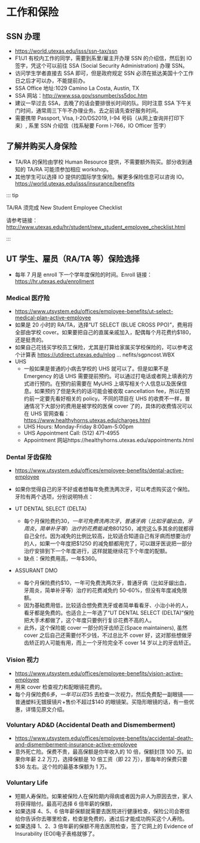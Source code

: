 # 工作和保险

## SSN 办理

- https://world.utexas.edu/isss/ssn-tax/ssn
- F1/J1 有校内工作的同学，需要到系里/雇主开办理 SSN 的介绍信，然后到 IO 签字，凭这个可以前往 SSA (Social Security Administration) 办理 SSN。
- 访问学生学者直接去 SSA 即可，但是政府规定 SSN 必须在抵达美国十个工作日之后才可以办，不能提前办。
- SSA Office 地址:1029 Camino La Costa, Austin, TX
- SSA 网站：http://www.ssa.gov/ssnumber/ss5doc.htm
- 建议一早过去 SSA，去晚了的话会要排很长时间的队。同时注意 SSA 下午关门时间，通常周三下午不办理业务。去之前请先查好服务时间。
- 需要携带 Passport, Visa, I-20/DS2019, I-94 号码（从网上查询并打印下来）, 系里 SSN 介绍信（找系秘要 Form I-766，IO Officer 签字）

## 了解并购买人身保险

- TA/RA 的保险由学校 Human Resource 提供，不需要额外购买。部分收到通知的 TA/RA 可能须参加相应 workshop。
- 其他学生可以选择 IO 提供的国际学生保险。解更多保险信息可以咨询 IO。https://world.utexas.edu/isss/insurance/benefits

::: tip

TA/RA 须完成 New Student Employee Checklist

请参考链接：http://www.utexas.edu/hr/student/new_student_employee_checklist.html

:::

## UT 学生、雇员（RA/TA 等）保险选择

- 每年 7 月是 enroll 下一个学年度保险的时间。Enroll 链接：https://hr.utexas.edu/enrollment

### Medical 医疗险

- https://www.utsystem.edu/offices/employee-benefits/ut-select-medical-plan-active-employee
- 如果是 20 小时的 RA/TA，选择“UT SELECT (BLUE CROSS PPO)”，费用将全部由学校 cover。如果要把自己的直属亲戚加入，配偶每个月花费约$180，还是挺贵的。
- 如果自己花钱买学校员工保险，尤其是打算给家属买学校保险的，可以参考这个计算表
  https://utdirect.utexas.edu/nlog ... nefits/sgpncost.WBX
- UHS
  - 一般如果是普通的小病去学校的 UHS 就可以了。但是如果不是 Emergency 的话 UHS 需要提前预约。可以通过打电话或者网上填表的方式进行预约。在预约前需要在 MyUHS 上填写相关个人信息以及医保信息。如果预约了但是失约的话可能会被收取 cancellation fee，所以在预约前一定要先看好相关的 policy。不同的项目在 UHS 的收费不一样，普通情况下大部分的费用是被学校的医保 cover 了的，具体的收费情况可以在 UHS 官网查看：https://www.healthyhorns.utexas.edu/charges.html
  - UHS Hours: Monday-Friday 8:00am-5:00pm
  - UHS Appointment Call: (512) 471-4955
  - Appointment 网站https://healthyhorns.utexas.edu/appointments.html

### Dental 牙齿保险

- https://www.utsystem.edu/offices/employee-benefits/dental-active-employee
- 如果你觉得自己的牙不好或者想每年免费洗两次牙，可以考虑购买这个保险。牙险有两个选项，分别说明特点：

- UT DENTAL SELECT (DELTA)
  - 每个月保险费约$30，一年可免费洗两次牙，普通牙病（比如牙龈出血，牙周炎，简单补牙等）治疗的花费能减免 80%，但是整个年度的减免额度只有$1250，减完这么多其余的就都得自己全付。因为减免的比例比较高，比较适合知道自己有牙病而想要治疗的人，如果一个年度把$1250 的减免额都用完了，可以跟牙医说把一部分治疗安排到下一个年度进行，这样就能继续花下个年度的配额。
  - 缺点：保险费用高，一年$360。
- ASSURANT DMO
  - 每个月保险费约$10，一年可免费洗两次牙，普通牙病（比如牙龈出血，牙周炎，简单补牙等）治疗的花费减免约 50-60%，但没有年度减免限额。
  - 因为基础费用低，比较适合想免费洗牙或者简单看看牙、小治小补的人，看牙都是免费的。也适合上一年选了“UT DENTAL SELECT (DELTA)”保险把大手术都做了，这个年度只要例行复诊花费不高的人。
  - 此外，这个保险能 cover 一部分的牙齿矫正(Space maintainers), 虽然 cover 之后自己还需要付不少钱，不过总比不 cover 好，这对那些想做牙齿矫正的人可能有用，而上一个牙险完全不 cover 14 岁以上的牙齿矫正。

### Vision 视力

- https://www.utsystem.edu/offices/employee-benefits/vision-active-employee
- 用来 cover 检查视力和配眼镜花费的。
- 每个月保险费$6 多，一年可以花$35 去检查一次视力，然后免费配一副眼镜——普通塑料无镀膜镜片+售价不超过$140 的眼镜架。买隐形眼镜的话，有一些优惠，详情见原文介绍。

### Voluntary AD&D (Accidental Death and Dismemberment)

- https://www.utsystem.edu/offices/employee-benefits/accidental-death-and-dismemberment-insurance-active-employee
- 意外死亡险。保费不贵，最高保额是你年收入的 10 倍，保额封顶 100 万。如果你年薪 2.2 万刀，选择保额是 10 倍工资（即 22 万），那每年的保费只要$36 左右。这个险的最基本保额为 1 万。

### Voluntary Life

- 短期人寿保险。如果被保险人在保险期内得病或者因为非人为原因去世，家人将获得赔付。最高可选择 6 倍年薪的保额，
- 如果选择 4、5、6 倍年薪保额就需要去医院进行健康检查，保险公司会寄信给你告诉你去哪里检查，检查是免费的，通过后才能成功购买这个人寿险。
- 如果选择 1、2、3 倍年薪的保额不用去医院检查，签了它网上的 Evidence of Insurability (EOI)电子表格就够了。

